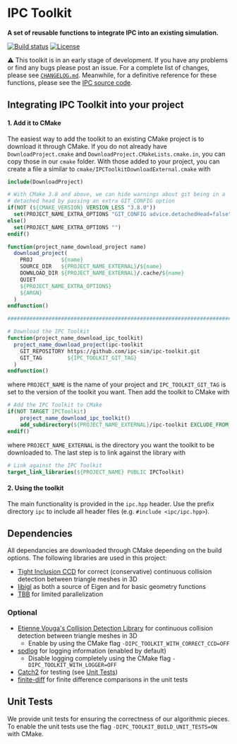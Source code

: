 # IPC Toolkit
**A set of reusable functions to integrate IPC into an existing simulation.**

[![Build status](https://github.com/ipc-sim/ipc-toolkit/workflows/Build/badge.svg?event=push)](https://github.com/ipc-sim/ipc-toolkit/actions?query=workflow%3ABuild+branch%3Amaster+event%3Apush)
[![License](https://img.shields.io/github/license/ipc-sim/ipc-toolkit.svg?color=blue)](https://github.com/ipc-sim/ipc-toolkit/blob/master/LICENSE)

:warning: This toolkit is in an early stage of development. If you have any problems or find any bugs please post an issue. For a complete list of changes, please see [`CHANGELOG.md`](https://github.com/ipc-sim/ipc-toolkit/blob/master/CHANGELOG.md). Meanwhile, for a definitive reference for these functions, please see the [IPC source code](https://github.com/ipc-sim/IPC).

## Integrating IPC Toolkit into your project

#### 1. Add it to CMake

The easiest way to add the toolkit to an existing CMake project is to download
it through CMake. If you do not already have `DownloadProject.cmake` and `DownloadProject.CMakeLists.cmake.in`, you can copy those in our `cmake` folder.
With those added to your project, you can create a file a similar to `cmake/IPCToolkitDownloadExternal.cmake` with

```CMake
include(DownloadProject)

# With CMake 3.8 and above, we can hide warnings about git being in a
# detached head by passing an extra GIT_CONFIG option
if(NOT (${CMAKE_VERSION} VERSION_LESS "3.8.0"))
  set(PROJECT_NAME_EXTRA_OPTIONS "GIT_CONFIG advice.detachedHead=false")
else()
  set(PROJECT_NAME_EXTRA_OPTIONS "")
endif()

function(project_name_download_project name)
  download_project(
    PROJ         ${name}
    SOURCE_DIR   ${PROJECT_NAME_EXTERNAL}/${name}
    DOWNLOAD_DIR ${PROJECT_NAME_EXTERNAL}/.cache/${name}
    QUIET
    ${PROJECT_NAME_EXTRA_OPTIONS}
    ${ARGN}
  )
endfunction()

################################################################################

# Download the IPC Toolkit
function(project_name_download_ipc_toolkit)
  project_name_download_project(ipc-toolkit
    GIT_REPOSITORY https://github.com/ipc-sim/ipc-toolkit.git
    GIT_TAG        ${IPC_TOOLKIT_GIT_TAG}
  )
endfunction()
```

where `PROJECT_NAME` is the name of your project and `IPC_TOOLKIT_GIT_TAG` is set to the version of the toolkit you want. Then add the toolkit to CMake with

```CMake
# Add the IPC Toolkit to CMake
if(NOT TARGET IPCToolkit)
    project_name_download_ipc_toolkit()
    add_subdirectory(${PROJECT_NAME_EXTERNAL}/ipc-toolkit EXCLUDE_FROM_ALL)
endif()
```

where `PROJECT_NAME_EXTERNAL` is the directory you want the toolkit to be downloaded to. The last step is to link against the library with

```CMake
# Link against the IPC Toolkit
target_link_libraries(${PROJECT_NAME} PUBLIC IPCToolkit)
```

#### 2. Using the toolkit

The main functionality is provided in the `ipc.hpp` header. Use the prefix directory `ipc` to include all header files (e.g. `#include <ipc/ipc.hpp>`).

## Dependencies

All dependancies are downloaded through CMake depending on the build options.
The following libraries are used in this project:

* [Tight Inclusion CCD](https://github.com/Continuous-Collision-Detection/Tight-Inclusion) for correct (conservative) continuous collision detection between triangle meshes in 3D
* [libigl](https://github.com/libigl/libigl) as both a source of Eigen and for basic geometry functions
* [TBB](https://github.com/wjakob/tbb) for limited parallelization

### Optional

* [Etienne Vouga's Collision Detection Library](https://github.com/evouga/collisiondetection) for continuous collision detection between triangle meshes in 3D
    * Enable by using the CMake flag `-DIPC_TOOLKIT_WITH_CORRECT_CCD=OFF`
* [spdlog](https://github.com/gabime/spdlog) for logging information (enabled by default)
    * Disable logging completely using the CMake flag `-DIPC_TOOLKIT_WITH_LOGGER=OFF`
* [Catch2](https://github.com/catchorg/Catch2.git) for testing (see [Unit Tests](#unit_tests))
* [finite-diff](https://github.com/zfergus/finite-diff) for finite difference comparisons in the unit tests


## <a name="unit_tests"></a>Unit Tests

We provide unit tests for ensuring the correctness of our algorithmic pieces.
To enable the unit tests use the flag `-DIPC_TOOLKIT_BUILD_UNIT_TESTS=ON` with
CMake.
